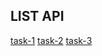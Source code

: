 ## LIST API

[task-1](https://dummyjson.com/docs/products#products-all)
[task-2](https://dummyjson.com/docs/products#products-all)
[task-3](https://rickandmortyapi.com/documentation)
